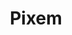 ---
layout: project
categories: link
weight: 5
title: Pixem
link: "http://pixem.mtk.me/"
work_preview: "/uploads/2014/work/pixem/pixem.png"
---